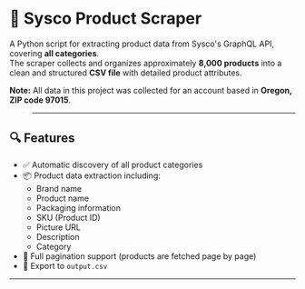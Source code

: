 # 🛒 Sysco Product Scraper

A Python script for extracting product data from Sysco's GraphQL API, covering **all categories**.  
The scraper collects and organizes approximately **8,000 products** into a clean and structured **CSV file** with detailed product attributes.

**Note:** All data in this project was collected for an account based in **Oregon, ZIP code 97015**.
>---

## 🔍 Features

- ✅ Automatic discovery of all product categories
- 📦 Product data extraction including:
  - Brand name
  - Product name
  - Packaging information
  - SKU (Product ID)
  - Picture URL
  - Description
  - Category
- 🔁 Full pagination support (products are fetched page by page)
- 📄 Export to `output.csv` 

---



